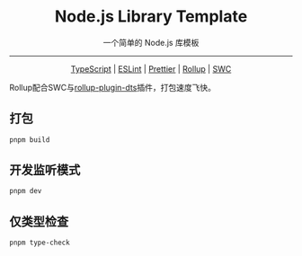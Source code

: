 <div align="center">

# Node.js Library Template

一个简单的 Node.js 库模板

---

[TypeScript](https://www.typescriptlang.org/) | [ESLint](https://eslint.org/) | [Prettier](https://prettier.io/) | [Rollup](https://rollupjs.org/) | [SWC](https://swc.rs/)

</div>

Rollup配合SWC与[rollup-plugin-dts](https://github.com/Swatinem/rollup-plugin-dts)插件，打包速度飞快。

## 打包

```bash
pnpm build
```

## 开发监听模式

```bash
pnpm dev
```

## 仅类型检查

```bash
pnpm type-check
```
